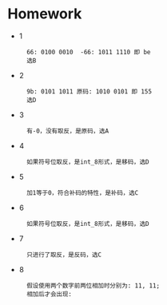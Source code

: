 # Homework

* 1

        66: 0100 0010  -66: 1011 1110 即 be
        选B

* 2
       
        9b: 0101 1011 原码: 1010 0101 即 155
        选D

* 3
        
        有-0，没有取反，是原码，选A

* 4
        
        如果符号位取反，是int_8形式，是移码，选D

* 5
        
        加1等于0，符合补码的特性，是补码，选C

* 6

        如果符号位取反，是int_8形式，是移码，选D

* 7
        
        只进行了取反，是反码，选C

* 8

        假设使用两个数字前两位相加时分别为: 11, 11;
        相加后才会出现: 